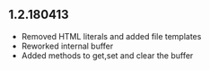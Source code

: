 ## 1.2.180413
- Removed HTML literals and added file templates
- Reworked internal buffer
- Added methods to get,set and clear the buffer